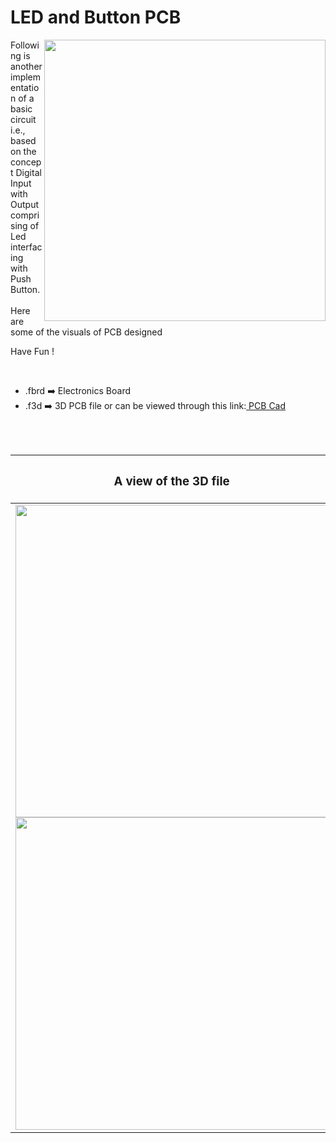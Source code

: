 <h1>LED and Button PCB</h1>

<div>
   <img width=450 align=right src="https://github.com/Curovearth/Dive-into-Electronics/blob/main/PCB%20Designs/06-Led%20and%20Button/img1.png"/>
   <p>Following is another implementation of a basic circuit i.e., based on the concept Digital Input with Output comprising of Led interfacing with Push Button.<br><br>Here are some of the visuals of PCB designed<br>
        
   Have Fun !
  </p>
<br>

   - .fbrd ➡️ Electronics Board
   - .f3d  ➡️ 3D PCB file or can be viewed through this link:<a href="https://a360.co/3IQ3L4Z"> PCB Cad</a>
   
   
<br> <br> 
<div align=center>
   
| <h3>A view of the 3D file</h2> | <h3>Schematic Diagram for PCB</h3> |      
| --- | --- |
| <img width=500 align=center src="https://github.com/Curovearth/Dive-into-Electronics/blob/main/PCB%20Designs/06-Led%20and%20Button/img2.png"/><br><img width=500 align=center src="https://github.com/Curovearth/Dive-into-Electronics/blob/main/PCB%20Designs/06-Led%20and%20Button/img3.png"/> |    <img width="500" src="https://github.com/Curovearth/Dive-into-Electronics/blob/main/PCB%20Designs/06-Led%20and%20Button/schematic.png"> | 
 
</div>

 
